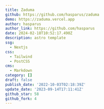 ```yaml
---
title: Zaduma
github: https://github.com/hasparus/zaduma
demo: https://zaduma.vercel.app
author: hasparus
author_link: https://github.com/hasparus
date: 2024-02-18T10:52:17.490Z
description: astro template
ssg:
  - Nextjs
css:
  - Tailwind
  - PostCSS
cms:
  - Markdown
category: []
draft: false
publish_date: '2022-10-03T02:18:39Z'
update_date: '2023-09-14T17:11:41Z'
github_star: 58
github_fork: 4
---
```

